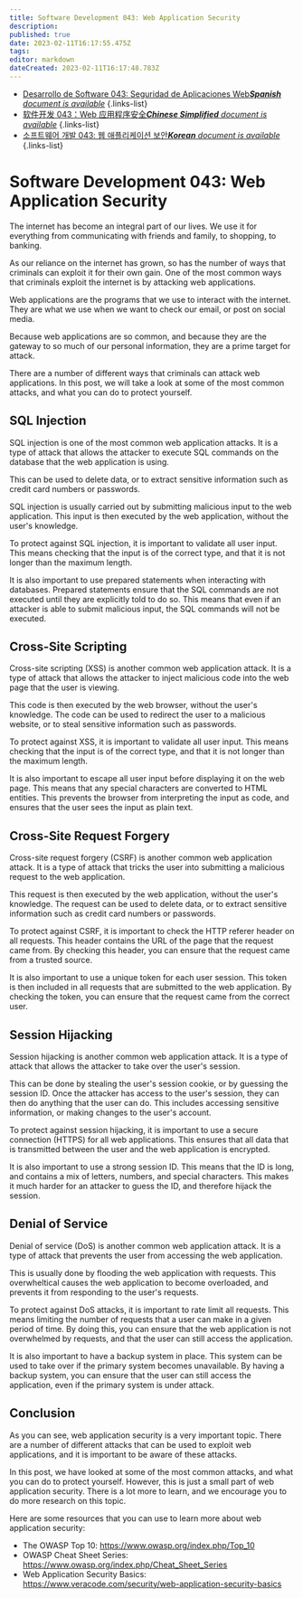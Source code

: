 ```yaml
---
title: Software Development 043: Web Application Security
description: 
published: true
date: 2023-02-11T16:17:55.475Z
tags: 
editor: markdown
dateCreated: 2023-02-11T16:17:48.783Z
---
```


- [Desarrollo de Software 043: Seguridad de Aplicaciones Web***Spanish** document is available*](/es/Knowledge-base/Software-Development/Learning/software-development-043-web-application-security)
{.links-list}
- [软件开发 043：Web 应用程序安全***Chinese Simplified** document is available*](/zh/Knowledge-base/Software-Development/Learning/software-development-043-web-application-security)
{.links-list}
- [소프트웨어 개발 043: 웹 애플리케이션 보안***Korean** document is available*](/ko/Knowledge-base/Software-Development/Learning/software-development-043-web-application-security)
{.links-list}


# Software Development 043: Web Application Security

The internet has become an integral part of our lives. We use it for everything from communicating with friends and family, to shopping, to banking.

As our reliance on the internet has grown, so has the number of ways that criminals can exploit it for their own gain. One of the most common ways that criminals exploit the internet is by attacking web applications.

Web applications are the programs that we use to interact with the internet. They are what we use when we want to check our email, or post on social media.

Because web applications are so common, and because they are the gateway to so much of our personal information, they are a prime target for attack.

There are a number of different ways that criminals can attack web applications. In this post, we will take a look at some of the most common attacks, and what you can do to protect yourself.

## SQL Injection

SQL injection is one of the most common web application attacks. It is a type of attack that allows the attacker to execute SQL commands on the database that the web application is using.

This can be used to delete data, or to extract sensitive information such as credit card numbers or passwords.

SQL injection is usually carried out by submitting malicious input to the web application. This input is then executed by the web application, without the user's knowledge.

To protect against SQL injection, it is important to validate all user input. This means checking that the input is of the correct type, and that it is not longer than the maximum length.

It is also important to use prepared statements when interacting with databases. Prepared statements ensure that the SQL commands are not executed until they are explicitly told to do so. This means that even if an attacker is able to submit malicious input, the SQL commands will not be executed.

## Cross-Site Scripting

Cross-site scripting (XSS) is another common web application attack. It is a type of attack that allows the attacker to inject malicious code into the web page that the user is viewing.

This code is then executed by the web browser, without the user's knowledge. The code can be used to redirect the user to a malicious website, or to steal sensitive information such as passwords.

To protect against XSS, it is important to validate all user input. This means checking that the input is of the correct type, and that it is not longer than the maximum length.

It is also important to escape all user input before displaying it on the web page. This means that any special characters are converted to HTML entities. This prevents the browser from interpreting the input as code, and ensures that the user sees the input as plain text.

## Cross-Site Request Forgery

Cross-site request forgery (CSRF) is another common web application attack. It is a type of attack that tricks the user into submitting a malicious request to the web application.

This request is then executed by the web application, without the user's knowledge. The request can be used to delete data, or to extract sensitive information such as credit card numbers or passwords.

To protect against CSRF, it is important to check the HTTP referer header on all requests. This header contains the URL of the page that the request came from. By checking this header, you can ensure that the request came from a trusted source.

It is also important to use a unique token for each user session. This token is then included in all requests that are submitted to the web application. By checking the token, you can ensure that the request came from the correct user.

## Session Hijacking

Session hijacking is another common web application attack. It is a type of attack that allows the attacker to take over the user's session.

This can be done by stealing the user's session cookie, or by guessing the session ID. Once the attacker has access to the user's session, they can then do anything that the user can do. This includes accessing sensitive information, or making changes to the user's account.

To protect against session hijacking, it is important to use a secure connection (HTTPS) for all web applications. This ensures that all data that is transmitted between the user and the web application is encrypted.

It is also important to use a strong session ID. This means that the ID is long, and contains a mix of letters, numbers, and special characters. This makes it much harder for an attacker to guess the ID, and therefore hijack the session.

## Denial of Service

Denial of service (DoS) is another common web application attack. It is a type of attack that prevents the user from accessing the web application.

This is usually done by flooding the web application with requests. This overwheltical causes the web application to become overloaded, and prevents it from responding to the user's requests.

To protect against DoS attacks, it is important to rate limit all requests. This means limiting the number of requests that a user can make in a given period of time. By doing this, you can ensure that the web application is not overwhelmed by requests, and that the user can still access the application.

It is also important to have a backup system in place. This system can be used to take over if the primary system becomes unavailable. By having a backup system, you can ensure that the user can still access the application, even if the primary system is under attack.

## Conclusion

As you can see, web application security is a very important topic. There are a number of different attacks that can be used to exploit web applications, and it is important to be aware of these attacks.

In this post, we have looked at some of the most common attacks, and what you can do to protect yourself. However, this is just a small part of web application security. There is a lot more to learn, and we encourage you to do more research on this topic.

Here are some resources that you can use to learn more about web application security:

- The OWASP Top 10: https://www.owasp.org/index.php/Top_10
- OWASP Cheat Sheet Series: https://www.owasp.org/index.php/Cheat_Sheet_Series
- Web Application Security Basics: https://www.veracode.com/security/web-application-security-basics